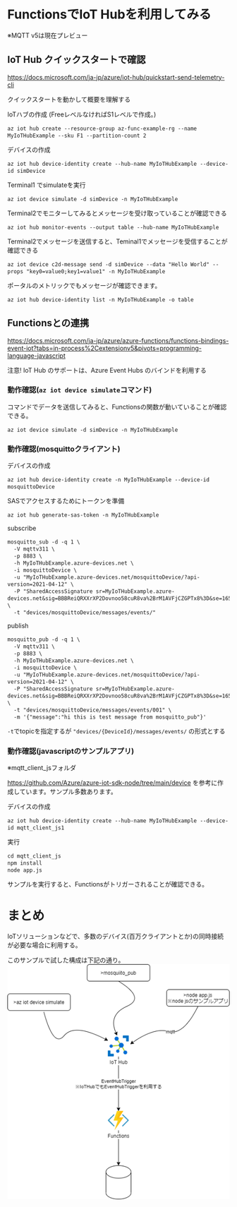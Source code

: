 # FunctionsでIoT Hubを利用してみる

※MQTT v5は現在プレビュー

## IoT Hub クイックスタートで確認

https://docs.microsoft.com/ja-jp/azure/iot-hub/quickstart-send-telemetry-cli

クイックスタートを動かして概要を理解する

IoTハブの作成 (FreeレベルなければS1レベルで作成。)
```
az iot hub create --resource-group az-func-example-rg --name MyIoTHubExample --sku F1 --partition-count 2
```

デバイスの作成 
```
az iot hub device-identity create --hub-name MyIoTHubExample --device-id simDevice 
```

Terminal1 でsimulateを実行
```
az iot device simulate -d simDevice -n MyIoTHubExample
```

Terminal2でモニターしてみるとメッセージを受け取っていることが確認できる
```
az iot hub monitor-events --output table --hub-name MyIoTHubExample
```

Terminal2でメッセージを送信すると、Teminal1でメッセージを受信することが確認できる
```
az iot device c2d-message send -d simDevice --data "Hello World" --props "key0=value0;key1=value1" -n MyIoTHubExample
```

ポータルのメトリックでもメッセージが確認できます。

```
az iot hub device-identity list -n MyIoTHubExample -o table
```

## Functionsとの連携

https://docs.microsoft.com/ja-jp/azure/azure-functions/functions-bindings-event-iot?tabs=in-process%2Cextensionv5&pivots=programming-language-javascript

注意! IoT Hub のサポートは、Azure Event Hubs のバインドを利用する

### 動作確認(`az iot device simulate`コマンド)

コマンドでデータを送信してみると、Functionsの関数が動いていることが確認できる。
```
az iot device simulate -d simDevice -n MyIoTHubExample
```

### 動作確認(mosquittoクライアント)

デバイスの作成
```
az iot hub device-identity create -n MyIoTHubExample --device-id mosquittoDevice
```

SASでアクセスするためにトークンを準備
```
az iot hub generate-sas-token -n MyIoTHubExample
```

subscribe
```
mosquitto_sub -d -q 1 \
  -V mqttv311 \
  -p 8883 \
  -h MyIoTHubExample.azure-devices.net \
  -i mosquittoDevice \
  -u "MyIoTHubExample.azure-devices.net/mosquittoDevice/?api-version=2021-04-12" \
  -P "SharedAccessSignature sr=MyIoTHubExample.azure-devices.net&sig=BBBReiQRXXrXP2Dovnoo58cuR8va%2BrM1AVFjCZGPTx8%3D&se=1652943741&skn=iothubowner" \
  -t "devices/mosquittoDevice/messages/events/"
```

publish
```
mosquitto_pub -d -q 1 \
  -V mqttv311 \
  -p 8883 \
  -h MyIoTHubExample.azure-devices.net \
  -i mosquittoDevice \
  -u "MyIoTHubExample.azure-devices.net/mosquittoDevice/?api-version=2021-04-12" \
  -P "SharedAccessSignature sr=MyIoTHubExample.azure-devices.net&sig=BBBReiQRXXrXP2Dovnoo58cuR8va%2BrM1AVFjCZGPTx8%3D&se=1652943741&skn=iothubowner" \
  -t "devices/mosquittoDevice/messages/events/001" \
  -m '{"message":"hi this is test message from mosquitto_pub"}'
```

`-t`でtopicを指定するが `"devices/{DeviceId}/messages/events/` の形式とする

### 動作確認(javascriptのサンプルアプリ)
※mqtt_client_jsフォルダ

https://github.com/Azure/azure-iot-sdk-node/tree/main/device
を参考に作成しています。サンプル多数あります。

デバイスの作成
```
az iot hub device-identity create --hub-name MyIoTHubExample --device-id mqtt_client_js1
```

実行
```
cd mqtt_client_js
npm install
node app.js
```
サンプルを実行すると、Functionsがトリガーされることが確認できる。


# まとめ

IoTソリューションなどで、多数のデバイス(百万クライアントとか)の同時接続が必要な場合に利用する。


このサンプルで試した構成は下記の通り。
![IoTHub x Functions](./IoTHub-Functions.png)